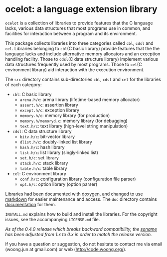 ocelot: a language extension library
====================================

`ocelot` is a collection of libraries to provide features that the C language
lacks, various data structures that most programs use in common, and facilities
for interaction between a program and its environment.

This package collects libraries into three categories called `cbl`, `cdsl` and
`cel`. Libraries belonging to `cbl`(C basic library) provide features that the
the language lacks and include alternative memory allocators and an exception
handling facility. Those to `cdsl`(C data structure library) implement various
data structures frequently used by most programs. Those to `cel`(C environment
library) aid interaction with the execution environment.

The `src` directory contains sub-directories `cbl`, `cdsl` and `cel` for the
libraries of each category:

- `cbl`: C basic library
    - `arena.h/c`: arena library (lifetime-based memory allocator)
    - `assert.h/c`: assertion library
    - `except.h/c`: exception library
    - `memory.h/c`: memory library (for production)
    - `memory.h/memoryd.c`: memory library (for debugging)
    - `text.h/c`: text library (high-level string manipulation)
- `cdsl`: C data structure library
    - `bitv.h/c`: bit-vector library
    - `dlist.h/c`: doubly-linked list library
    - `hash.h/c`: hash library
    - `list.h/c`: list library (singly-linked list)
    - `set.h/c`: set library
    - `stack.h/c`: stack library
    - `table.h/c`: table library
- `cel`: C environment library
    - `conf.h/c`: configuration library (configuration file parser)
    - `opt.h/c`: option library (option parser)

Libraries had been documented with [doxygen](http://www.doxygen.org), and
changed to use [markdown](http://daringfireball.net/projects/markdown/) for
easier maintenance and access. The `doc` directory contains
[documentation](https://github.com/mycoboco/ocelot/tree/master/doc) for them.

`INSTALL.md` explains how to build and install the libraries. For the copyright
issues, see the accompanying `LICENSE.md` file.

_As of the 0.4.0 release which breaks backward compatibility, the
[soname](https://en.wikipedia.org/wiki/Soname) has been adjusted from 1.x to
0.x in order to match the release version._

If you have a question or suggestion, do not hesitate to contact me via email
(woong.jun at gmail.com) or web (http://code.woong.org/).
